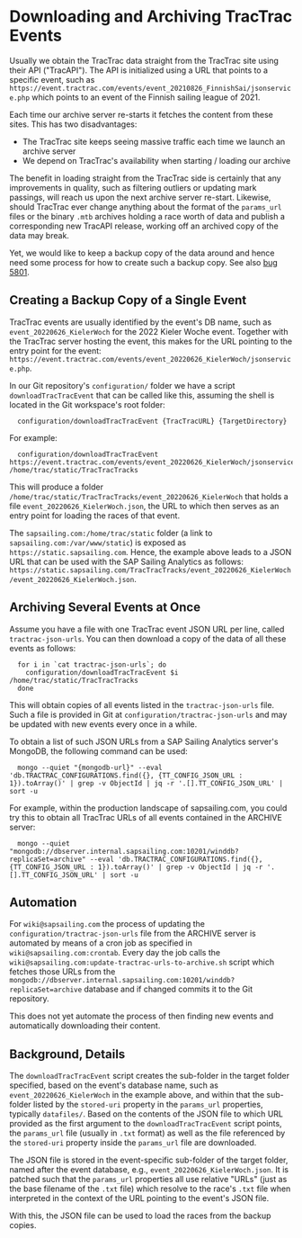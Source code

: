 # Downloading and Archiving TracTrac Events

Usually we obtain the TracTrac data straight from the TracTrac site using their API ("TracAPI"). The API is initialized using a URL that points to a specific event, such as `https://event.tractrac.com/events/event_20210826_FinnishSai/jsonservice.php` which points to an event of the Finnish sailing league of 2021.

Each time our archive server re-starts it fetches the content from these sites. This has two disadvantages:

- The TracTrac site keeps seeing massive traffic each time we launch an archive server
- We depend on TracTrac's availability when starting / loading our archive

The benefit in loading straight from the TracTrac side is certainly that any improvements in quality, such as filtering outliers or updating mark passings, will reach us upon the next archive server re-start. Likewise, should TracTrac ever change anything about the format of the `params_url` files or the binary `.mtb` archives holding a race worth of data and publish a corresponding new TracAPI release, working off an archived copy of the data may break.

Yet, we would like to keep a backup copy of the data around and hence need some process for how to create such a backup copy. See also [bug 5801](https://bugzilla.sapsailing.com/bugzilla/show_bug.cgi?id=5801).

## Creating a Backup Copy of a Single Event

TracTrac events are usually identified by the event's DB name, such as `event_20220626_KielerWoch` for the 2022 Kieler Woche event. Together with the TracTrac server hosting the event, this makes for the URL pointing to the entry point for the event: `https://event.tractrac.com/events/event_20220626_KielerWoch/jsonservice.php`.

In our Git repository's `configuration/` folder we have a script `downloadTracTracEvent` that can be called like this, assuming the shell is located in the Git workspace's root folder:

```
  configuration/downloadTracTracEvent {TracTracURL} {TargetDirectory}
```

For example:

```
  configuration/downloadTracTracEvent https://event.tractrac.com/events/event_20220626_KielerWoch/jsonservice.php /home/trac/static/TracTracTracks
```

This will produce a folder `/home/trac/static/TracTracTracks/event_20220626_KielerWoch` that holds a file `event_20220626_KielerWoch.json`, the URL to which then serves as an entry point for loading the races of that event.

The `sapsailing.com:/home/trac/static` folder (a link to `sapsailing.com:/var/www/static`) is exposed as `https://static.sapsailing.com`. Hence, the example above leads to a JSON URL that can be used with the SAP Sailing Analytics as follows: `https://static.sapsailing.com/TracTracTracks/event_20220626_KielerWoch/event_20220626_KielerWoch.json`.

## Archiving Several Events at Once

Assume you have a file with one TracTrac event JSON URL per line, called `tractrac-json-urls`. You can then download a copy of the data of all these events as follows:

```
  for i in `cat tractrac-json-urls`; do
    configuration/downloadTracTracEvent $i /home/trac/static/TracTracTracks
  done
```

This will obtain copies of all events listed in the `tractrac-json-urls` file. Such a file is provided in Git at `configuration/tractrac-json-urls` and may be updated with new events every once in a while.

To obtain a list of such JSON URLs from a SAP Sailing Analytics server's MongoDB, the following command can be used:

```
  mongo --quiet "{mongodb-url}" --eval 'db.TRACTRAC_CONFIGURATIONS.find({}, {TT_CONFIG_JSON_URL : 1}).toArray()' | grep -v ObjectId | jq -r '.[].TT_CONFIG_JSON_URL' | sort -u
```

For example, within the production landscape of sapsailing.com, you could try this to obtain all TracTrac URLs of all events contained in the ARCHIVE server:

```
  mongo --quiet "mongodb://dbserver.internal.sapsailing.com:10201/winddb?replicaSet=archive" --eval 'db.TRACTRAC_CONFIGURATIONS.find({}, {TT_CONFIG_JSON_URL : 1}).toArray()' | grep -v ObjectId | jq -r '.[].TT_CONFIG_JSON_URL' | sort -u
```

## Automation

For `wiki@sapsailing.com` the process of updating the `configuration/tractrac-json-urls` file from the ARCHIVE server is automated by means of a cron job as specified in `wiki@sapsailing.com:crontab`. Every day the job calls the `wiki@sapsailing.com:update-tractrac-urls-to-archive.sh` script which fetches those URLs from the `mongodb://dbserver.internal.sapsailing.com:10201/winddb?replicaSet=archive` database and if changed commits it to the Git repository.

This does not yet automate the process of then finding new events and automatically downloading their content.

## Background, Details

The `downloadTracTracEvent` script creates the sub-folder in the target folder specified, based on the event's database name, such as `event_20220626_KielerWoch` in the example above, and within that the sub-folder listed by the `stored-uri` property in the `params_url` properties, typically `datafiles/`. Based on the contents of the JSON file to which URL provided as the first argument to the `downloadTracTracEvent` script points, the `params_url` file (usually in `.txt` format) as well as the file referenced by the `stored-uri` property inside the `params_url` file are downloaded.

The JSON file is stored in the event-specific sub-folder of the target folder, named after the event database, e.g., `event_20220626_KielerWoch.json`. It is patched such that the `params_url` properties all use relative "URLs" (just as the base filename of the `.txt` file) which resolve to the race's `.txt` file when interpreted in the context of the URL pointing to the event's JSON file.

With this, the JSON file can be used to load the races from the backup copies.
